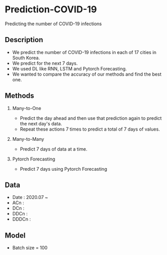 # Prediction-COVID-19
Predicting the number of COVID-19 infections

## Description
- We predict the number of COVID-19 infections in each of 17 cities in South Korea. <br>
- We predict for the next 7 days. <br>
- We used DL like RNN, LSTM and Pytorch Forecasting. <br>
- We wanted to compare the accuracy of our methods and find the best one. <br>

## Methods
1. Many-to-One 
   -  Predict the day ahead and then use that prediction again to predict the next day's data.
   -  Repeat these actions 7 times to predict a total of 7 days of values.
   
2. Many-to-Many
   - Predict 7 days of data at a time.
   
3. Pytorch Forecasting
   - Predict 7 days using Pytorch Forecasting
   
## Data
- Date : 2020.07 ~
- ACn : 
- DCn : 
- DDCn : 
- DDDCn : 

## Model
- Batch size = 100

